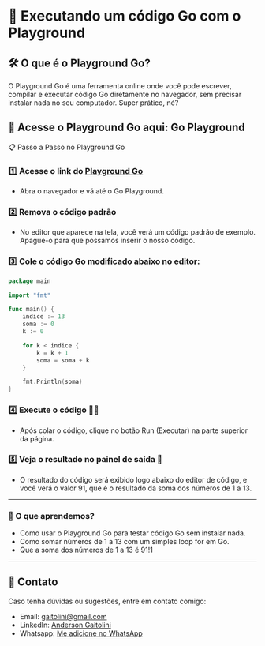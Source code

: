 # 🚀 Executando um código Go com o Playground

## 🛠️ O que é o Playground Go?
O Playground Go é uma ferramenta online onde você pode escrever, compilar e executar código Go diretamente no navegador, sem precisar instalar nada no seu computador. Super prático, né?

## 🔗 Acesse o Playground Go aqui: Go Playground
📋 Passo a Passo no Playground Go
### 1️⃣ Acesse o link do [Playground Go](https://go.dev/play/)
- Abra o navegador e vá até o Go Playground.
### 2️⃣ Remova o código padrão
- No editor que aparece na tela, você verá um código padrão de exemplo. Apague-o para que possamos inserir o nosso código.

### 3️⃣ Cole o código Go modificado abaixo no editor:

~~~~go
package main

import "fmt"

func main() {
    indice := 13
    soma := 0
    k := 0

    for k < indice {
        k = k + 1
        soma = soma + k
    }

    fmt.Println(soma)
}
~~~~

### 4️⃣ Execute o código 🏃‍♂️
- Após colar o código, clique no botão Run (Executar) na parte superior da página.
### 5️⃣ Veja o resultado no painel de saída 🎉
- O resultado do código será exibido logo abaixo do editor de código, e você verá o valor 91, que é o resultado da soma dos números de 1 a 13.

---

### 🔄 O que aprendemos?
- Como usar o Playground Go para testar código Go sem instalar nada.
- Como somar números de 1 a 13 com um simples loop for em Go.
- Que a soma dos números de 1 a 13 é 91!1
---
## 📲 Contato
Caso tenha dúvidas ou sugestões, entre em contato comigo:

 - Email: gaitolini@gmail.com
 - LinkedIn: [Anderson Gaitolini](https://www.linkedin.com/in/andersongaitolini/)
 - Whatsapp: [Me adicione no WhatsApp](https://wa.me/qr/CFND4RGOJHHUN1)
